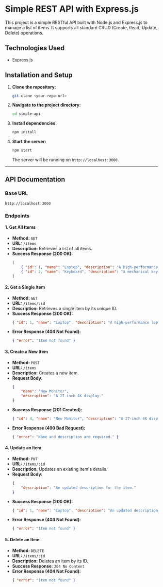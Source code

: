 # Simple REST API with Express.js

This project is a simple RESTful API built with Node.js and Express.js to manage a list of items. It supports all standard CRUD (Create, Read, Update, Delete) operations.

## Technologies Used
- Express.js

## Installation and Setup

1.  **Clone the repository:**
    ```bash
    git clone <your-repo-url>
    ```
2.  **Navigate to the project directory:**
    ```bash
    cd simple-api
    ```
3.  **Install dependencies:**
    ```bash
    npm install
    ```
4.  **Start the server:**
    ```bash
    npm start
    ```
    The server will be running on `http://localhost:3000`.

---

## API Documentation

### Base URL
`http://localhost:3000`

### Endpoints

#### 1. Get All Items
-   **Method:** `GET`
-   **URL:** `/items`
-   **Description:** Retrieves a list of all items.
-   **Success Response (200 OK):**
    ```json
    [
        { "id": 1, "name": "Laptop", "description": "A high-performance laptop for development." },
        { "id": 2, "name": "Keyboard", "description": "A mechanical keyboard with RGB lighting." }
    ]
    ```

#### 2. Get a Single Item
-   **Method:** `GET`
-   **URL:** `/items/:id`
-   **Description:** Retrieves a single item by its unique ID.
-   **Success Response (200 OK):**
    ```json
    { "id": 1, "name": "Laptop", "description": "A high-performance laptop for development." }
    ```
-   **Error Response (404 Not Found):**
    ```json
    { "error": "Item not found" }
    ```

#### 3. Create a New Item
-   **Method:** `POST`
-   **URL:** `/items`
-   **Description:** Creates a new item.
-   **Request Body:**
    ```json
    {
        "name": "New Monitor",
        "description": "A 27-inch 4K display."
    }
    ```
-   **Success Response (201 Created):**
    ```json
    { "id": 4, "name": "New Monitor", "description": "A 27-inch 4K display." }
    ```
-   **Error Response (400 Bad Request):**
    ```json
    { "error": "Name and description are required." }
    ```

#### 4. Update an Item
-   **Method:** `PUT`
-   **URL:** `/items/:id`
-   **Description:** Updates an existing item's details.
-   **Request Body:**
    ```json
    {
        "description": "An updated description for the item."
    }
    ```
-   **Success Response (200 OK):**
    ```json
    { "id": 1, "name": "Laptop", "description": "An updated description for the item." }
    ```
-   **Error Response (404 Not Found):**
    ```json
    { "error": "Item not found" }
    ```

#### 5. Delete an Item
-   **Method:** `DELETE`
-   **URL:** `/items/:id`
-   **Description:** Deletes an item by its ID.
-   **Success Response:** `204 No Content`
-   **Error Response (404 Not Found):**
    ```json
    { "error": "Item not found" }
    ```
